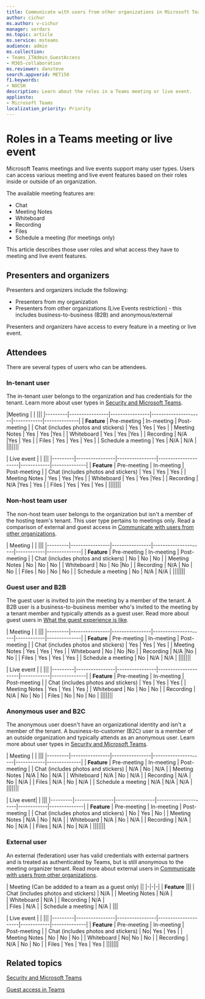 ```yaml
---
title: Communicate with users from other organizations in Microsoft Teams
author: cichur
ms.author: v-cichur
manager: serdars
ms.topic: article
ms.service: msteams
audience: admin
ms.collection: 
- Teams_ITAdmin_GuestAccess
- M365-collaboration
ms.reviewer: dansteve
search.appverid: MET150
f1.keywords:
- NOCSH
description: Learn about the roles in a Teams meeting or live event.
appliesto: 
- Microsoft Teams
localization_priority: Priority
---
```

Roles in a Teams meeting or live event
======================================================

Microsoft Teams meetings and live events support many user types. Users can access various meeting and live event features based on their roles inside or outside of an organization.

The available meeting features are:

- Chat
- Meeting Notes
- Whiteboard
- Recording
- Files
- Schedule a meeting (for meetings only)

This article describes those user roles and what access they have to meeting and live event features.

## Presenters and organizers

Presenters and organizers include the following:

- Presenters from my organization
- Presenters from other organizations (Live Events restriction) - this includes business-to-business (B2B) and anonymous/external

Presenters and organizers have access to every feature in a meeting or live event.

## Attendees

There are several types of users who can be attendees.

### In-tenant user

The in-tenant user belongs to the organization and has credentials for the tenant. Learn more about user types in [Security and Microsoft Teams](teams-security-guide.md#participant-types).

|Meeting  |  | |||
|---------|----------------|----------------|---------------------|------------|--------------|
| **Feature**        | Pre-meeting | In-meeting | Post-meeting |
| Chat (includes photos and stickers) | Yes | Yes | Yes |
| Meeting Notes | Yes | Yes |Yes |
| Whiteboard | Yes | Yes |Yes |
| Recording | N/A |Yes | Yes |
| Files | Yes | Yes | Yes |
| Schedule a meeting | Yes | N/A | N/A |
|||||||

| Live event |  | |||
|---------|----------------|----------------|---------------------|------------|--------------|
|  **Feature**       | Pre-meeting | In-meeting | Post-meeting |
| Chat (includes photos and stickers) | Yes | Yes | Yes |
| Meeting Notes | Yes | Yes |Yes |
| Whiteboard | Yes | Yes |Yes |
| Recording | N/A |Yes | Yes |
| Files | Yes | Yes | Yes |
|||||||

### Non-host team user

The non-host team user belongs to the organization but isn't a member of the hosting team's tenant. This user type pertains to meetings only. Read a comparison of external and guest access in [Communicate with users from other organizations](communicate-with-users-from-other-organizations.md#compare-external-and-guest-access).

| Meeting |  | |||
|---------|----------------|----------------|---------------------|------------|--------------|
| **Feature**       | Pre-meeting | In-meeting | Post-meeting |
| Chat (includes photos and stickers) | No | No | No |
| Meeting Notes | No | No | No |
| Whiteboard | No | No |No |
| Recording | N/A | No | No |
| Files | No | No | No |
| Schedule a meeting | No | N/A | N/A |
|||||||

### Guest user and B2B

The guest user is invited to join the meeting by a member of the tenant. A B2B user is a business-to-business member who's invited to the meeting by a tenant member and typically attends as a guest user. Read more about guest users in [What the guest experience is like](guest-experience.md#comparison-of-team-member-and-guest-capabilities).

| Meeting |  | |||
|---------|----------------|----------------|---------------------|------------|--------------|
| **Feature**        | Pre-meeting | In-meeting | Post-meeting |
| Chat (includes photos and stickers) | Yes | Yes | Yes |
| Meeting Notes | Yes | Yes | Yes |
| Whiteboard | No | No |No |
| Recording | N/A |No | No |
| Files | Yes | Yes | Yes |
| Schedule a meeting | No | N/A | N/A |
|||||||

| Live event  | | |||
|---------|----------------|----------------|---------------------|------------|--------------|
| **Feature**        | Pre-meeting | In-meeting | Post-meeting |
| Chat (includes photos and stickers) | Yes | Yes | Yes |
| Meeting Notes | Yes | Yes | Yes |
| Whiteboard | No | No | No |
| Recording | N/A | No | No |
| Files | No | No | No |
|||||||

### Anonymous user and B2C

The anonymous user doesn't have an organizational identity and isn't a member of the tenant. A business-to-customer (B2C) user is a member of an outside organization and typically attends as an anonymous user. Learn more about user types in [Security and Microsoft Teams](teams-security-guide.md#participant-types).

| Meeting  | | |||
|---------|----------------|----------------|---------------------|------------|--------------|
| **Feature**        | Pre-meeting | In-meeting | Post-meeting |
| Chat (includes photos and stickers) | N/A | No | N/A |
| Meeting Notes | N/A | No | N/A |
| Whiteboard | N/A | No | N/A |
| Recording | N/A | No | N/A |
| Files | N/A | No | N/A |
| Schedule a meeting | N/A | N/A | N/A |
|||||||

| Live event|  | |||
|---------|----------------|----------------|---------------------|------------|--------------|
| **Feature**        | Pre-meeting | In-meeting | Post-meeting |
| Chat (includes photos and stickers) | No | Yes | No |
| Meeting Notes | N/A | No | N/A |
| Whiteboard | N/A | No | N/A |
| Recording | N/A | No | N/A |
| Files | N/A | No | N/A |
|||||||

### External user

An external (federation) user has valid credentials with external partners and is treated as authenticated by Teams, but is still anonymous to the meeting organizer tenant. Read more about external users in [Communicate with users from other organizations](communicate-with-users-from-other-organizations.md#external-access).

| Meeting (Can be addded to a team as a guest only) ||
|-|-|-|
| **Feature** |||
| Chat (includes photos and stickers) | N/A |
| Meeting Notes | N/A |  
| Whiteboard | N/A |
| Recording | N/A |  
| Files | N/A |
| Schedule a meeting | N/A |
|||

| Live event |  | |||
|---------|----------------|----------------|---------------------|------------|--------------|
|  **Feature**         | Pre-meeting | In-meeting | Post-meeting |
| Chat (includes photos and stickers) | No| Yes | Yes |
| Meeting Notes | No | No | No |
| Whiteboard | No| No | No |
| Recording | N/A | No | No |
| Files | Yes | Yes | Yes |
|||||||

## Related topics

[Security and Microsoft Teams](teams-security-guide.md)

[Guest access in Teams](guest-access.md)
